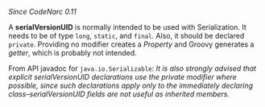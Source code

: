 *Since CodeNarc 0.11*

A **serialVersionUID** is normally intended to be used with
Serialization. It needs to be of type `long`, `static`, and `final`.
Also, it should be declared `private`. Providing no modifier creates a
*Property* and Groovy generates a *getter*, which is probably not
intended.

From API javadoc for `java.io.Serializable`: *It is also strongly
advised that explicit serialVersionUID declarations use the private
modifier where possible, since such declarations apply only to the
immediately declaring class–serialVersionUID fields are not useful as
inherited members.*

